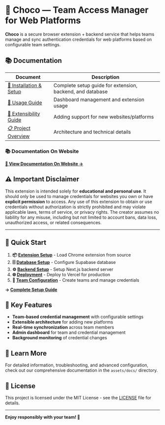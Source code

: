 # 🍫 Choco — Team Access Manager for Web Platforms

**Choco** is a secure browser extension + backend service that helps teams manage and sync authentication credentials for web platforms based on configurable team settings.

## 📚 Documentation

| Document | Description |
|----------|-------------|
| [🚀 Installation & Setup](assets/docs/installation-setup.md) | Complete setup guide for extension, backend, and database |
| [📖 Usage Guide](assets/docs/usage-guide.md) | Dashboard management and extension usage |
| [🔧 Extensibility Guide](assets/docs/extensibility.md) | Adding support for new websites/platforms |
| [📋 Project Overview](assets/docs/project.md) | Architecture and technical details |

### 📚 Documentation On Website
 
**[📖 View Documentation On Website →](http://algochoco.vercel.app/docs)**


## ⚠️ Important Disclaimer

This extension is intended solely for **educational and personal use**. It should only be used to manage credentials for websites you own or have **explicit permission** to access. Any use of this extension to obtain or use credentials without authorization is strictly prohibited and may violate applicable laws, terms of service, or privacy rights. The creator assumes no liability for any misuse, including but not limited to account bans, data loss, unauthorized access, or related consequences.

---

## 🚀 Quick Start

1. **📦 [Extension Setup](assets/docs/installation-setup.md#extension-installation)** - Load Chrome extension from source
2. **🗄️ [Database Setup](assets/docs/installation-setup.md#database-setup)** - Configure Supabase database
3. **⚙️ [Backend Setup](assets/docs/installation-setup.md#backend-deployment)** - Setup Next.js backend server
4. **🌐 [Deployment](assets/docs/installation-setup.md#production-deployment)** - Deploy to Vercel for production
5. **👥 [Team Configuration](assets/docs/usage-guide.md#team-management)** - Create teams and manage credentials

**→ [Complete Setup Guide](assets/docs/installation-setup.md)**

## 🔧 Key Features

- **Team-based credential management** with configurable settings
- **Extensible architecture** for adding new platforms
- **Real-time synchronization** across team members
- **Admin dashboard** for team and credential management
- **Background monitoring** of credential changes


## 📖 Learn More

For detailed information, troubleshooting, and advanced configuration, check out our comprehensive documentation in the `assets/docs/` directory.

## 📄 License

This project is licensed under the MIT License - see the [LICENSE](LICENSE) file for details.

---

**Enjoy responsibly with your team! 🍫**
